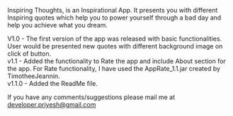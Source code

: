 Inspiring Thoughts, is an Inspirational App. It presents you with different Inspiring quotes which help you to power yourself through a bad day and help you achieve what you dream. 

V1.0 - The first version of the app was released with basic functionalities. User would be presented new quotes with different background image on click of button. <br/>
v1.1 - Added the functionality to Rate the app and include About section for the app. For Rate functionality, I have used the AppRate_1.1.jar created by TimotheeJeannin. <br/>
v1.1.0 - Added the ReadMe file.<br/>

If you have any comments/suggestions please mail me at developer.priyesh@gmail.com
